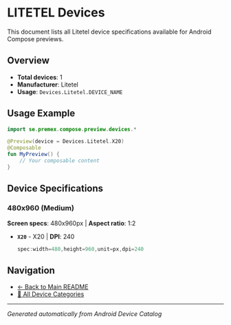 # LITETEL Devices

This document lists all Litetel device specifications available for Android Compose previews.

## Overview

- **Total devices**: 1
- **Manufacturer**: Litetel
- **Usage**: `Devices.Litetel.DEVICE_NAME`

## Usage Example

```kotlin
import se.premex.compose.preview.devices.*

@Preview(device = Devices.Litetel.X20)
@Composable
fun MyPreview() {
    // Your composable content
}
```

## Device Specifications

### 480x960 (Medium)

**Screen specs**: 480x960px | **Aspect ratio**: 1:2

- **`X20`** - X20 | **DPI**: 240
  ```kotlin
  spec:width=480,height=960,unit=px,dpi=240
  ```

## Navigation

- [← Back to Main README](../../README.md)
- [📱 All Device Categories](../README.md)

---
*Generated automatically from Android Device Catalog*
